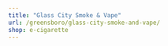 ```yaml
---
title: "Glass City Smoke & Vape"
url: /greensboro/glass-city-smoke-and-vape/
shop: e-cigarette
---
```

